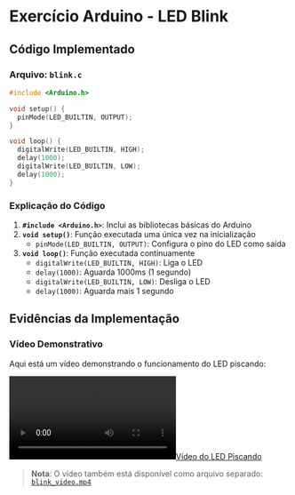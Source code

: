 # Exercício Arduino - LED Blink

## Código Implementado

### Arquivo: `blink.c`

```c
#include <Arduino.h>

void setup() {
  pinMode(LED_BUILTIN, OUTPUT);
}

void loop() {
  digitalWrite(LED_BUILTIN, HIGH);
  delay(1000);
  digitalWrite(LED_BUILTIN, LOW);
  delay(1000);
}
```

### Explicação do Código

1. **`#include <Arduino.h>`**: Inclui as bibliotecas básicas do Arduino
2. **`void setup()`**: Função executada uma única vez na inicialização
   - `pinMode(LED_BUILTIN, OUTPUT)`: Configura o pino do LED como saída
3. **`void loop()`**: Função executada continuamente
   - `digitalWrite(LED_BUILTIN, HIGH)`: Liga o LED
   - `delay(1000)`: Aguarda 1000ms (1 segundo)
   - `digitalWrite(LED_BUILTIN, LOW)`: Desliga o LED
   - `delay(1000)`: Aguarda mais 1 segundo

## Evidências da Implementação

### Vídeo Demonstrativo

Aqui está um vídeo demonstrando o funcionamento do LED piscando:

[![Vídeo do LED Piscando](blink_video.mp4)](blink_video.mp4)


> **Nota**: O vídeo também está disponível como arquivo separado: [`blink_video.mp4`](blink_video.mp4)
